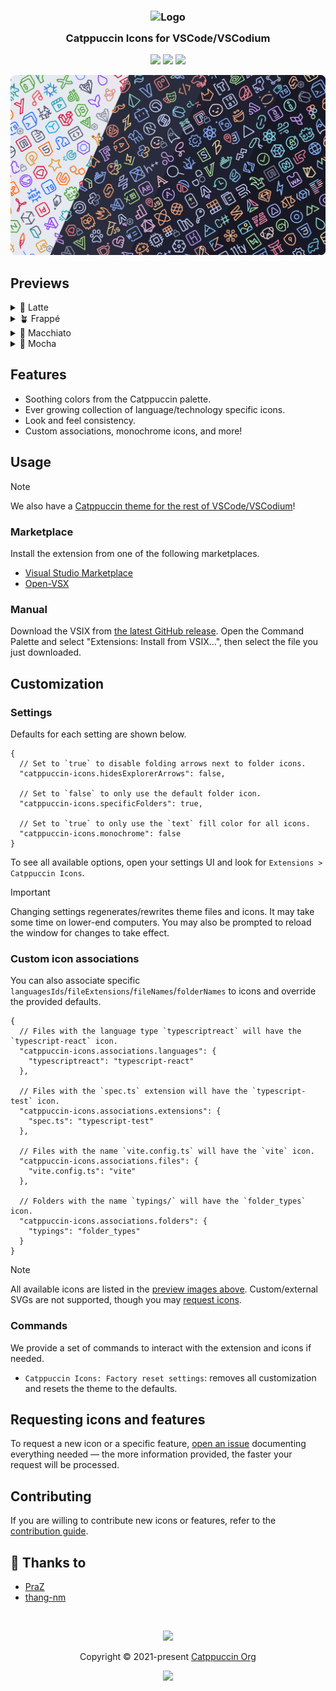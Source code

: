 <h3 align="center">
  <img src="https://raw.githubusercontent.com/catppuccin/catppuccin/main/assets/logos/exports/1544x1544_circle.png" width="100" alt="Logo"/><br/>
  <img src="https://raw.githubusercontent.com/catppuccin/catppuccin/main/assets/misc/transparent.png" height="30" width="0px"/>
  Catppuccin Icons for VSCode/VSCodium
  <img src="https://raw.githubusercontent.com/catppuccin/catppuccin/main/assets/misc/transparent.png" height="30" width="0px"/>
</h3>

<p align="center">
  <a href="https://github.com/catppuccin/vscode-icons/stargazers"><img src="https://img.shields.io/github/stars/catppuccin/vscode-icons?colorA=363a4f&colorB=b7bdf8&style=for-the-badge"></a>
  <a href="https://github.com/catppuccin/vscode-icons/issues"><img src="https://img.shields.io/github/issues/catppuccin/vscode-icons?colorA=363a4f&colorB=f5a97f&style=for-the-badge"></a>
  <a href="https://github.com/catppuccin/vscode-icons/contributors"><img src="https://img.shields.io/github/contributors/catppuccin/vscode-icons?colorA=363a4f&colorB=a6da95&style=for-the-badge"></a>
</p>

<p align="center">
  <img src="assets/catwalk.webp" width="600"/>
</p>

## Previews

<details>
  <summary>🌻 Latte</summary>
  <img src="assets/latte.webp"/>
</details>
<details>
  <summary>🪴 Frappé</summary>
  <img src="assets/frappe.webp"/>
</details>
<details>
  <summary>🌺 Macchiato</summary>
  <img src="assets/macchiato.webp"/>
</details>
<details>
  <summary>🌿 Mocha</summary>
  <img src="assets/mocha.webp"/>
</details>

## Features

- Soothing colors from the Catppuccin palette.
- Ever growing collection of language/technology specific icons.
- Look and feel consistency.
- Custom associations, monochrome icons, and more!

## Usage

> [!NOTE]
> We also have a [Catppuccin theme for the rest of VSCode/VSCodium](https://github.com/catppuccin/vscode)!

### Marketplace

Install the extension from one of the following marketplaces.

- [Visual Studio Marketplace](https://marketplace.visualstudio.com/items?itemName=Catppuccin.catppuccin-vsc-icons)
- [Open-VSX](https://open-vsx.org/extension/Catppuccin/catppuccin-vsc-icons)

### Manual

Download the VSIX from
[the latest GitHub release](https://github.com/catppuccin/vscode-icons/releases/latest).
Open the Command Palette and select "Extensions: Install from VSIX...", then select the file you just downloaded.

## Customization

### Settings

Defaults for each setting are shown below.

```jsonc
{
  // Set to `true` to disable folding arrows next to folder icons.
  "catppuccin-icons.hidesExplorerArrows": false,

  // Set to `false` to only use the default folder icon.
  "catppuccin-icons.specificFolders": true,

  // Set to `true` to only use the `text` fill color for all icons.
  "catppuccin-icons.monochrome": false
}
```

To see all available options, open your settings UI and look for `Extensions > Catppuccin Icons`.

> [!IMPORTANT]
> Changing settings regenerates/rewrites theme files and icons. It may take some time on lower-end computers. You may also be prompted to reload the window for changes to take effect.

### Custom icon associations

You can also associate specific `languagesIds`/`fileExtensions`/`fileNames`/`folderNames` to icons and override the provided defaults.

```jsonc
{
  // Files with the language type `typescriptreact` will have the `typescript-react` icon.
  "catppuccin-icons.associations.languages": {
    "typescriptreact": "typescript-react"
  },

  // Files with the `spec.ts` extension will have the `typescript-test` icon.
  "catppuccin-icons.associations.extensions": {
    "spec.ts": "typescript-test"
  },

  // Files with the name `vite.config.ts` will have the `vite` icon.
  "catppuccin-icons.associations.files": {
    "vite.config.ts": "vite"
  },

  // Folders with the name `typings/` will have the `folder_types` icon.
  "catppuccin-icons.associations.folders": {
    "typings": "folder_types"
  }
}
```

> [!NOTE]
> All available icons are listed in the [preview images above](#previews). Custom/external SVGs are not supported, though you may [request icons](#requesting-icons-and-features).

### Commands

We provide a set of commands to interact with the extension and icons if needed.

- `Catppuccin Icons: Factory reset settings`: removes all customization and resets the theme to the defaults.

## Requesting icons and features

To request a new icon or a specific feature, [open an issue](https://github.com/catppuccin/vscode-icons/issues/new/choose) documenting everything needed — the more information provided, the faster your request will be processed.

## Contributing

If you are willing to contribute new icons or features, refer to the [contribution guide](./CONTRIBUTING.md).

## 💝 Thanks to

- [PraZ](https://github.com/prazdevs)
- [thang-nm](https://github.com/thang-nm)

&nbsp;

<p align="center">
  <img src="https://raw.githubusercontent.com/catppuccin/catppuccin/main/assets/footers/gray0_ctp_on_line.png"/>
</p>

<p align="center">
  Copyright &copy; 2021-present <a href="https://github.com/catppuccin" target="_blank">Catppuccin Org</a>
</p>

<p align="center">
  <a href="https://github.com/catppuccin/catppuccin/blob/main/LICENSE">
    <img src="https://img.shields.io/static/v1.svg?style=for-the-badge&label=License&message=MIT&logoColor=d9e0ee&colorA=363a4f&colorB=b7bdf8"/>
  </a>
</p>
